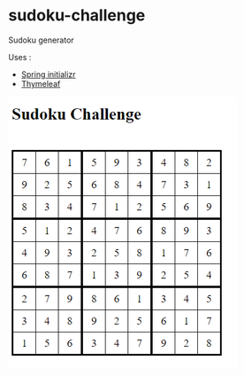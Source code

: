 # sudoku-challenge
Sudoku generator


Uses :
* [Spring initializr](http://start.spring.io/)
* [Thymeleaf](http://www.thymeleaf.org/)


![alt tag](https://github.com/AlexPavy/sudoku-challenge/blob/master/doc/screen.PNG)
